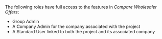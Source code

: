     
The following roles have full access to the features in _Compare Wholesaler Offers_:
- Group Admin
- A Company Admin for the company associated with the project
- A Standard User linked to both the project and its associated company